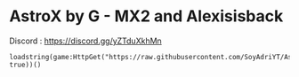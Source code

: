 # AstroX by G - MX2 and Alexisisback

Discord : https://discord.gg/yZTduXkhMn

```
loadstring(game:HttpGet("https://raw.githubusercontent.com/SoyAdriYT/AstroX/main/Loader.lua", true))()
```

